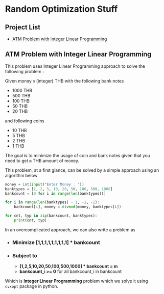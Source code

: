 # Random Optimization Stuff

## Project List

- [ATM Problem with Integer Linear Programming](#atm-problem-with-integer-linear-programming)

## ATM Problem with Integer Linear Programming

This problem uses Integer Linear Programming approach to solve the following problem :

Given money `m` (integer) THB with the following bank notes
- 1000 THB
- 500 THB
- 100 THB
- 50 THB
- 20 THB

and following coins
- 10 THB
- 5 THB
- 2 THB
- 1 THB

The goal is to minimize the usage of coin and bank notes given that you need to get `m` THB amount of money.

This problem, at a first glance, can be solved by a simple approach using an algorithm below

```python
money = int(input("Enter Money : "))
banktypes = [1, 2, 5, 10, 20, 50, 100, 500, 1000]
bankcount = [0 for i in range(len(banktypes))]

for i in range(len(banktypes) - 1, -1, -1):
    bankcount[i], money = divmod(money, banktypes[i])

for cnt, typ in zip(bankcount, banktypes):
    print(cnt, typ)
```

In an overcomplicated approach, we can also write a problem as

- ### Minimize **[1,1,1,1,1,1,1,1,1] * bankcount**
- ### Subject to
    - **[1,2,5,10,20,50,100,500,1000] * bankcount = m**
    - **bankcount_i >= 0** for all bankcount_i in bankcount

Which is **Integer Linear Programming** problem which we solve it using `cvxopt` package in python.
